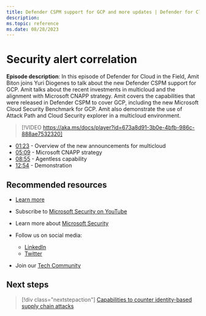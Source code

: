 ```yaml
---
title: Defender CSPM support for GCP and more updates | Defender for Cloud in the Field
description: 
ms.topic: reference
ms.date: 08/28/2023
---
```


# Security alert correlation

**Episode description**: In this episode of Defender for Cloud in the Field, Amit Biton joins Yuri Diogenes to talk about the new Defender CSPM support for GCP. Amit talks about the recent investments in multicloud and the alignment with Microsoft CNAPP strategy. Amit covers the capabilities that were released in Defender CSPM to cover GCP, including the new Microsoft Cloud Security Benchmark for GCP. Amit also demonstrate the use of Attack Path and Cloud Security explorer in a multicloud environment.

> [!VIDEO https://aka.ms/docs/player?id=673a8d91-3b0e-4bfb-986c-888ae7532320]

- [01:23](/shows/mdc-in-the-field/#time=01m23s) - Overview of the new announcements for multicloud
- [05:09](/shows/mdc-in-the-field/#time=05m09s) - Microsoft CNAPP strategy
- [08:55](/shows/mdc-in-the-field/#time=08m55s) - Agentless capability
- [12:54](/shows/mdc-in-the-field/#time=12m54s) - Demonstration

## Recommended resources

- [Learn more](/azure/defender-for-cloud/concept-cloud-security-posture-management)
- Subscribe to [Microsoft Security on YouTube](https://www.youtube.com/playlist?list=PL3ZTgFEc7LysiX4PfHhdJPR7S8mGO14YS)
- Learn more about [Microsoft Security](https://msft.it/6002T9HQY)

- Follow us on social media:

  - [LinkedIn](https://www.linkedin.com/showcase/microsoft-security/)
  - [Twitter](https://twitter.com/msftsecurity)

- Join our [Tech Community](https://aka.ms/SecurityTechCommunity)

## Next steps

> [!div class="nextstepaction"]
> [Capabilities to counter identity-based supply chain attacks](episode-thirty-seven.md)

